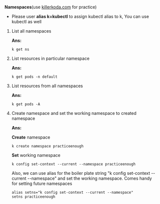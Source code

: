 **Namespaces**(use [killerkoda.com](https://killercoda.com/playgrounds/scenario/kubernetes) for practice)
- Please user **alias k=kubectl** to assign kubectl alias to k, You can use kubectl as well
1. List all namespaces

   **Ans:**

       k get ns
2. List resources in particular namespace
   
   **Ans:**

       k get pods -n default
3. List resources from all namespaces
   
   **Ans:**

       k get pods -A
4. Create namespace and set the working namespace to created namespace
   
   **Ans:**

   **Create** namespace
   
       k create namespace practiceenough

   **Set** working namespace
   
       k config set-context --current --namespace practiceenough

   Also, we can use alias for the boiler plate string "k config set-context --current --namespace" and set the working namespace.
   Comes handy for setting future namespaces

       alias setns="k config set-context --current --namespace"
       setns practiceenough

